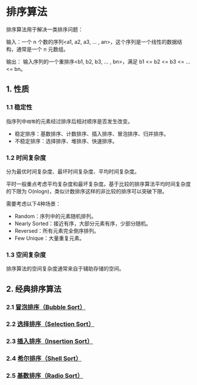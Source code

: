 # 排序算法
排序算法用于解决一类排序问题：

输入：一个 n 个数的序列<a1, a2, a3, ... , an>，这个序列是一个线性的数据结构，通常是一个 n 元数组。

输出： 输入序列的一个重排序<b1, b2, b3, ... , bn>，满足 b1 <= b2 <= b3 <= ... <= bn。

## 1. 性质
### 1.1 稳定性
指序列中`相等`的元素经过排序后相对顺序是否发生改变。

* 稳定排序：基数排序、计数排序、插入排序、冒泡排序、归并排序。
* 不稳定排序：选择排序、堆排序、快速排序。

### 1.2 时间复杂度
分为最优时间复杂度、最坏时间复杂度、平均时间复杂度。

平时一般重点考虑平均复杂度和最坏复杂度。基于比较的排序算法平均时间复杂度的下限为 O(nlogn)，类似计数排序这样的非比较的排序可以突破下限。

需要考虑以下4种场景：
* Random：序列中的元素随机排列。
* Nearly Sorted：接近有序，大部分元素有序，少部分随机。
* Reversed：所有元素完全倒序排列。
* Few Unique：大量重复元素。

### 1.3 空间复杂度
排序算法的空间复杂度通常来自于辅助存储的空间。

## 2. 经典排序算法
### 2.1 [冒泡排序（Bubble Sort）](./BubbleSort.md)
### 2.2 [选择排序（Selection Sort）](./SelectionSort.md)
### 2.3 [插入排序（Insertion Sort）](./InsertionSort.md)
### 2.4 [希尔排序（Shell Sort）](./ShellSort.md)
### 2.5 [基数排序（Radio Sort）](./RadioSort.md)
